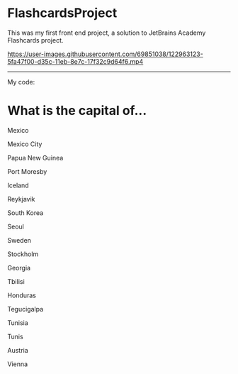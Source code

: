 # FlashcardsProject
This was my first front end project, a solution to JetBrains Academy Flashcards project.

https://user-images.githubusercontent.com/69851038/122963123-5fa47f00-d35c-11eb-8e7c-17f32c9d64f6.mp4

---------------------------------------------------------------------------------------------------------
My code: 

<!DOCTYPE html>
<html lang="en">
<head>
    <meta charset="UTF-8">
    <title>FlashcardsProject</title>
    <link rel="stylesheet" href="guiStyle.css">
</head>
<body>
<h1>What is the capital of...</h1>
<div class="main-container">
    <div class="flex-container">
        <div class="fle-item">
            <div class="card">
                <div class="flex-item front"><p>Mexico</p></div>
                <div class="flex-item back"><p>Mexico City</p></div>
            </div>
        </div>
        <div class="fle-item">
            <div class="card">
                <div class="flex-item front"><p>Papua New Guinea</p></div>
                <div class="flex-item back"><p>Port Moresby</p></div>
            </div>
        </div>
        <div class="fle-item">
            <div class="card">
                <div class="flex-item front"><p>Iceland</p></div>
                <div class="flex-item back"><p>Reykjavik</p></div>
            </div>
        </div>
        <div class="fle-item">
            <div class="card">
                <div class="flex-item front"><p>South Korea</p></div>
                <div class="flex-item back"><p>Seoul</p></div>
            </div>
        </div>
        <div class="fle-item">
            <div class="card">
                <div class="flex-item front"><p>Sweden</p></div>
                <div class="flex-item back"><p>Stockholm</p></div>
            </div>
        </div>
        <div class="fle-item">
            <div class="card">
                <div class="flex-item front"><p>Georgia</p></div>
                <div class="flex-item back"><p>Tbilisi</p></div>
            </div>
        </div>
        <div class="fle-item">
            <div class="card">
                <div class="flex-item front"><p>Honduras</p></div>
                <div class="flex-item back"><p>Tegucigalpa</p></div>
            </div>
        </div>
        <div class="fle-item">
            <div class="card">
                <div class="flex-item front"><p>Tunisia</p></div>
                <div class="flex-item back"><p>Tunis</p></div>
            </div>
        </div>
        <div class="fle-item">
            <div class="card">
                <div class="flex-item front"><p>Austria</p></div>
                <div class="flex-item back"><p>Vienna</p></div>
            </div>
        </div>
    </div>
</div>
</body>
</html>


